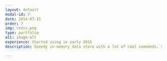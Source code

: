 ```yaml
---
layout: default
modal-id: 7
date: 2014-07-15
order: 7
img: redis.png
type: portfolio
alt: image-alt
experience: Started using in early 2015
description: Speedy in-memory data store with a lot of cool commands. Small secret - It is single threaded!

---
```

